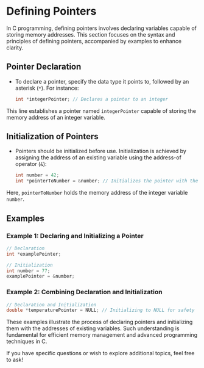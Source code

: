 # Defining Pointers

In C programming, defining pointers involves declaring variables capable of storing memory addresses. This section focuses on the syntax and principles of defining pointers, accompanied by examples to enhance clarity.

## **Pointer Declaration**
- To declare a pointer, specify the data type it points to, followed by an asterisk (`*`). For instance:

    ```c
    int *integerPointer; // Declares a pointer to an integer
    ```

This line establishes a pointer named `integerPointer` capable of storing the memory address of an integer variable.

## **Initialization of Pointers**
- Pointers should be initialized before use. Initialization is achieved by assigning the address of an existing variable using the address-of operator (`&`):

    ```c
    int number = 42;
    int *pointerToNumber = &number; // Initializes the pointer with the address of 'number'
    ```

Here, `pointerToNumber` holds the memory address of the integer variable `number`.

## Examples

### Example 1: Declaring and Initializing a Pointer
   ```c
   // Declaration
   int *examplePointer;

   // Initialization
   int number = 77;
   examplePointer = &number;
   ```

### Example 2: Combining Declaration and Initialization
   ```c
   // Declaration and Initialization
   double *temperaturePointer = NULL; // Initializing to NULL for safety
   ```

These examples illustrate the process of declaring pointers and initializing them with the addresses of existing variables. Such understanding is fundamental for efficient memory management and advanced programming techniques in C.

If you have specific questions or wish to explore additional topics, feel free to ask!